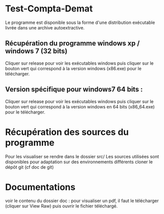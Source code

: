 Test-Compta-Demat
=================
Le programme est disponible sous la forme d'une distribution exécutable livrée dans une archive autoextractive.

Récupération  du programme windows xp / windows 7 (32 bits)
-----------------------------------------------------------
Cliquer sur release pour voir les exécutables windows
puis cliquer sur le bouton vert qui correspond à la version windows (x86.exe) pour le télécharger.

Version spécifique pour windows7 64 bits :
------------------------------------------
Cliquer sur release pour voir les exécutables windows
puis cliquer sur le bouton vert qui correspond à la version windows en 64 bits (x86_64.exe) pour le télécharger.

Récupération des sources du programme
=====================================
Pour les visualiser se rendre dans le dossier src/
Les sources utilisées sont disponibles pour adaptation sur des environnements différents
cloner le dépôt git (cf doc de git)

Documentations
============
voir le contenu du dossier doc :
pour visualiser un pdf, il faut le télécharger (cliquer sur View Raw) puis ouvrir le fichier téléchargé.


